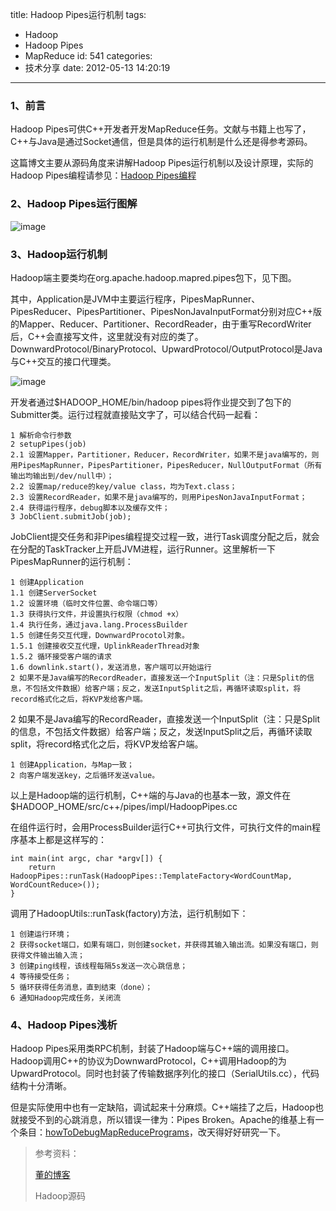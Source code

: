 title: Hadoop Pipes运行机制
tags:
  - Hadoop
  - Hadoop Pipes
  - MapReduce
id: 541
categories:
  - 技术分享
date: 2012-05-13 14:20:19
---

### 1、前言

Hadoop Pipes可供C++开发者开发MapReduce任务。文献与书籍上也写了，C++与Java是通过Socket通信，但是具体的运行机制是什么还是得参考源码。

这篇博文主要从源码角度来讲解Hadoop Pipes运行机制以及设计原理，实际的Hadoop Pipes编程请参见：[Hadoop Pipes编程](http://www.hongweiyi.com/2012/05/hadoop-pipes/)

<!--more-->

### 2、Hadoop Pipes运行图解

![image](/images/2012/05/image.png)

### 3、Hadoop运行机制

Hadoop端主要类均在org.apache.hadoop.mapred.pipes包下，见下图。

其中，Application是JVM中主要运行程序，PipesMapRunner、PipesReducer、PipesPartitioner、PipesNonJavaInputFormat分别对应C++版的Mapper、Reducer、Partitioner、RecordReader，由于重写RecordWriter后，C++会直接写文件，这里就没有对应的类了。DownwardProtocol/BinaryProtocol、UpwardProtocol/OutputProtocol是Java与C++交互的接口代理类。

![image](/images/2012/05/image1.png)

开发者通过$HADOOP_HOME/bin/hadoop pipes将作业提交到了包下的Submitter类。运行过程就直接贴文字了，可以结合代码一起看：    
```
1 解析命令行参数
2 setupPipes(job)
2.1 设置Mapper，Partitioner，Reducer，RecordWriter，如果不是java编写的，则用PipesMapRunner，PipesPartitioner，PipesReducer，NullOutputFormat（所有输出均输出到/dev/null中）；
2.2 设置map/reduce的key/value class，均为Text.class；
2.3 设置RecordReader，如果不是java编写的，则用PipesNonJavaInputFormat；
2.4 获得运行程序，debug脚本以及缓存文件；
3 JobClient.submitJob(job);
```

JobClient提交任务和非Pipes编程提交过程一致，进行Task调度分配之后，就会在分配的TaskTracker上开启JVM进程，运行Runner。这里解析一下PipesMapRunner的运行机制：    

```
1 创建Application
1.1 创建ServerSocket
1.2 设置环境（临时文件位置、命令端口等）
1.3 获得执行文件，并设置执行权限（chmod +x）
1.4 执行任务，通过java.lang.ProcessBuilder
1.5 创建任务交互代理，DownwardProcotol对象。
1.5.1 创建接收交互代理，UplinkReaderThread对象
1.5.2 循环接受客户端的请求
1.6 downlink.start()，发送消息，客户端可以开始运行
2 如果不是Java编写的RecordReader，直接发送一个InputSplit（注：只是Split的信息，不包括文件数据）给客户端；反之，发送InputSplit之后，再循环读取split，将record格式化之后，将KVP发给客户端。
```

2 如果不是Java编写的RecordReader，直接发送一个InputSplit（注：只是Split的信息，不包括文件数据）给客户端；反之，发送InputSplit之后，再循环读取split，将record格式化之后，将KVP发给客户端。

```
1 创建Application，与Map一致；
2 向客户端发送key，之后循环发送value。
```

以上是Hadoop端的运行机制，C++端的与Java的也基本一致，源文件在$HADOOP_HOME/src/c++/pipes/impl/HadoopPipes.cc

在组件运行时，会用ProcessBuilder运行C++可执行文件，可执行文件的main程序基本上都是这样写的：

```
int main(int argc, char *argv[]) {
    return HadoopPipes::runTask(HadoopPipes::TemplateFactory<WordCountMap,                                   WordCountReduce>());   
}  
```

调用了HadoopUtils::runTask(factory)方法，运行机制如下：

```
1 创建运行环境；
2 获得socket端口，如果有端口，则创建socket，并获得其输入输出流。如果没有端口，则获得文件输出输入流；
3 创建ping线程，该线程每隔5s发送一次心跳信息；
4 等待接受任务；
5 循环获得任务消息，直到结束（done）；
6 通知Hadoop完成任务，关闭流
```

### 4、Hadoop Pipes浅析

Hadoop Pipes采用类RPC机制，封装了Hadoop端与C++端的调用接口。Hadoop调用C++的协议为DownwardProtocol，C++调用Hadoop的为UpwardProtocol。同时也封装了传输数据序列化的接口（SerialUtils.cc），代码结构十分清晰。

但是实际使用中也有一定缺陷，调试起来十分麻烦。C++端挂了之后，Hadoop也就接受不到的心跳消息，所以错误一律为：Pipes Broken。Apache的维基上有一个条目：[howToDebugMapReducePrograms](http://wiki.apache.org/hadoop/HowToDebugMapReducePrograms)，改天得好好研究一下。

> 参考资料：
>
> [董的博客](http://dongxicheng.org/mapreduce/hadoop-pipes-architecture/)
>
> Hadoop源码
